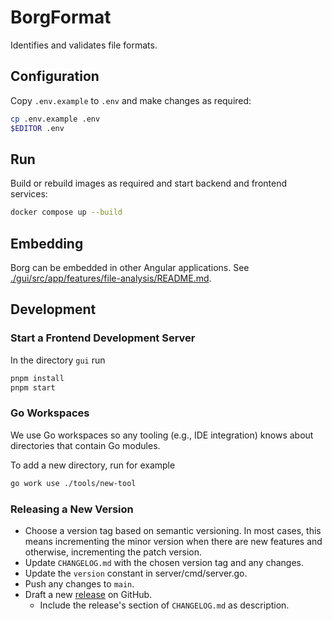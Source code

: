# BorgFormat

Identifies and validates file formats.

## Configuration

Copy `.env.example` to `.env` and make changes as required:

```sh
cp .env.example .env
$EDITOR .env
```

## Run

Build or rebuild images as required and start backend and frontend services:

```sh
docker compose up --build
```

## Embedding

Borg can be embedded in other Angular applications.
See [./gui/src/app/features/file-analysis/README.md](./gui/src/app/features/file-analysis/README.md).

## Development

### Start a Frontend Development Server

In the directory `gui` run

```sh
pnpm install
pnpm start
```

### Go Workspaces

We use Go workspaces so any tooling (e.g., IDE integration) knows about directories that contain Go modules.

To add a new directory, run for example

```sh
go work use ./tools/new-tool
```

### Releasing a New Version

- Choose a version tag based on semantic versioning. In most cases, this means incrementing the minor version when there are new features and otherwise, incrementing the patch version.
- Update `CHANGELOG.md` with the chosen version tag and any changes.
- Update the `version` constant in server/cmd/server.go.
- Push any changes to `main`.
- Draft a new [release](https://github.com/Landesarchiv-Thueringen/borg/releases) on GitHub.
  - Include the release's section of `CHANGELOG.md` as description.
